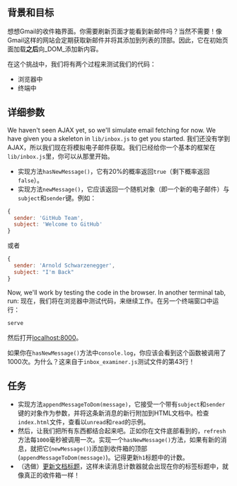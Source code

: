 ## 背景和目标

想想Gmail的收件箱界面。你需要刷新页面才能看到新邮件吗？当然不需要！像Gmail这样的网站会定期获取新邮件并将其添加到列表的顶部。因此，它在初始页面加载**之后**向_DOM_添加新内容。

在这个挑战中，我们将有两个过程来测试我们的代码：
- 浏览器中
- 终端中

## 详细参数

We haven't seen AJAX yet, so we'll simulate email fetching for now. We have given you a skeleton in `lib/inbox.js` to get you started.
我们还没有学到AJAX，所以我们现在将模拟电子邮件获取。我们已经给你一个基本的框架在`lib/inbox.js`里，你可以从那里开始。

- 实现方法`hasNewMessage()`，它有20%的概率返回`true`（剩下概率返回`false`）。
- 实现方法`newMessage()`，它应该返回一个随机对象（即一个新的电子邮件）与`subject`和`sender`键。例如：


```js
{
  sender: 'GitHub Team',
  subject: 'Welcome to GitHub'
}
```

或者

```js
{
  sender: 'Arnold Schwarzenegger',
  subject: "I'm Back"
}
```

Now, we'll work by testing the code in the browser. In another terminal tab, run:
现在，我们将在浏览器中测试代码，来继续工作。在另一个终端窗口中运行：

```bash
serve
```

然后打开[localhost:8000](http://localhost:8000)。

如果你在`hasNewMessage()`方法中`console.log`，你应该会看到这个函数被调用了1000次。为什么？这来自于`inbox_examiner.js`测试文件的第43行！

## 任务

- 实现方法`appendMessageToDom(message)`，它接受一个带有`subject`和`sender`键的对象作为参数，并将这条新消息的新行附加到HTML文档中。检查`index.html`文件，查看以`unread`和`read`的示例。
- 然后，让我们把所有东西都结合起来吧。正如你在文件底部看到的，`refresh`方法每`1000`毫秒被调用一次。实现一个`hasNewMessage()`方法，如果有新的消息，就把它(`newMessage()`)添加到收件箱的顶部(`appendMessageToDom(message)`)。记得更新`h1`标题中的计数。
- （选做）[更新文档标题](https://developer.mozilla.org/en-US/docs/Web/API/Document/title)，这样未读消息计数器就会出现在你的标签标题中，就像真正的收件箱一样！
